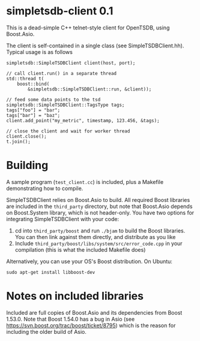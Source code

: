 simpletsdb-client 0.1
=====================

This is a dead-simple C++ telnet-style client for OpenTSDB, using Boost.Asio.

The client is self-contained in a single class (see SimpleTSDBClient.hh). Typical
usage is as follows

    simpletsdb::SimpleTSDBClient client(host, port);

    // call client.run() in a separate thread
    std::thread t(
        boost::bind(
            &simpletsdb::SimpleTSDBClient::run, &client));

    // feed some data points to the tsd
    simpletsdb::SimpleTSDBClient::TagsType tags;
    tags["foo"] = "bar";
    tags["bar"] = "baz";
    client.add_point("my_metric", timestamp, 123.456, &tags);

    // close the client and wait for worker thread
    client.close();
    t.join();

Building
========

A sample program (`test_client.cc`) is included, plus a Makefile demonstrating
how to compile.

SimpleTSDBClient relies on Boost.Asio to build. All required Boost libraries
are included in the `third_party` directory, but note that Boost.Asio depends 
on Boost.System library, which is not header-only. You have two options for
integrating SimpleTSDBClient with your code:

 1. cd into `third_party/boost` and run `./bjam` to build the Boost libraries.
    You can then link against them directly, and distribute as you like
 2. Include `third_party/boost/libs/system/src/error_code.cpp` in your
    compilation (this is what the included Makefile does)

Alternatively, you can use your OS's Boost distribution. On Ubuntu:

    sudo apt-get install libboost-dev

Notes on included libraries
===========================

Included are full copies of Boost.Asio and its dependencies from Boost 1.53.0.
Note that Boost 1.54.0 has a bug in Asio (see https://svn.boost.org/trac/boost/ticket/8795)
which is the reason for including the older build of Asio.


